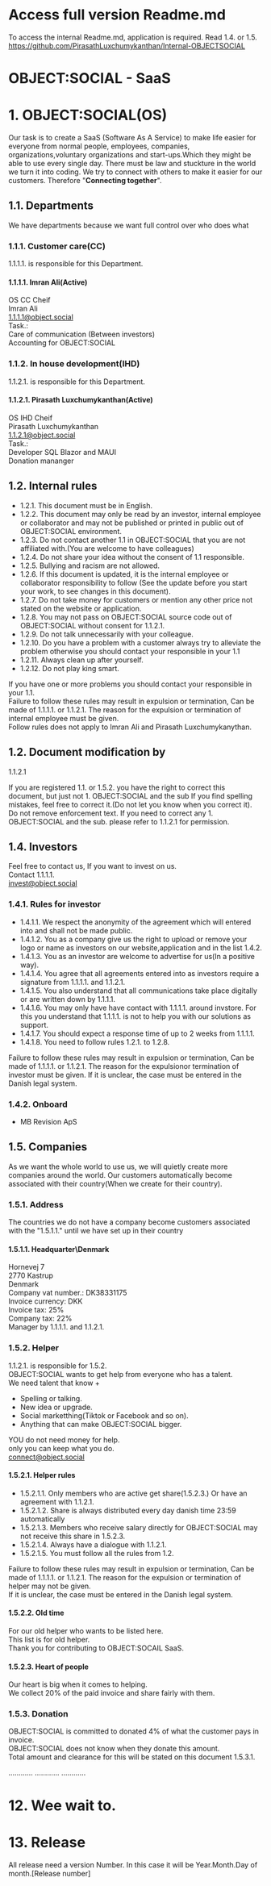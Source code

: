 # Access full version Readme.md 
To access the internal Readme.md, application is required.
Read 1.4. or 1.5.
https://github.com/PirasathLuxchumykanthan/Internal-OBJECTSOCIAL

# OBJECT:SOCIAL - SaaS

# 1. OBJECT:SOCIAL(OS)
Our task is to create a SaaS (Software As A Service) to make life easier for everyone from normal people, employees, companies, organizations,voluntary organizations and start-ups.Which they might be able to use every single day.
There must be law and stuckture in the world we turn it into coding.
We try to connect with others to make it easier for our customers.
Therefore \"**Connecting together**\".

## 1.1. Departments
We have departments because we want full control over who does what

### 1.1.1. Customer care(CC)
1.1.1.1. is responsible for this Department.

#### 1.1.1.1. Imran Ali(Active)
OS CC Cheif\
Imran Ali\
1.1.1.1@object.social\
Task.:\
Care of communication (Between investors)\
Accounting for OBJECT:SOCIAL

### 1.1.2. In house development(IHD)
1.1.2.1. is responsible for this Department.

#### 1.1.2.1. Pirasath Luxchumykanthan(Active)
OS IHD Cheif\
Pirasath Luxchumykanthan\
1.1.2.1@object.social\
Task.:\
Developer SQL Blazor and MAUI\
Donation mananger

## 1.2. Internal rules
-   1.2.1. This document must be in English.
-   1.2.2. This document may only be read by an investor, internal employee or collaborator and may not be published or printed in public out of OBJECT:SOCIAL environment.
-   1.2.3. Do not contact another 1.1 in OBJECT:SOCIAL that you are not affiliated with.(You are welcome to have colleagues)
-   1.2.4. Do not share your idea without the consent of 1.1 responsible.
-   1.2.5. Bullying and racism are not allowed.
-   1.2.6. If this document is updated, it is the internal employee or collaborator responsibility to follow (See the update before you start your work, to see changes in this document).
-   1.2.7. Do not take money for customers or mention any other price not stated on the website or application.
-   1.2.8. You may not pass on OBJECT:SOCIAL source code out of OBJECT:SOCIAL without consent for 1.1.2.1.
-   1.2.9. Do not talk unnecessarily with your colleague.
-   1.2.10. Do you have a problem with a customer always try to alleviate the problem otherwise you should contact your responsible in your 1.1
-   1.2.11. Always clean up after yourself.
-   1.2.12. Do not play king smart.

If you have one or more problems you should contact your responsible in your 1.1.\
Failure to follow these rules may result in expulsion or termination, Can be made of 1.1.1.1. or 1.1.2.1. The reason for the expulsion or termination of internal employee must be given.\
Follow rules does not apply to Imran Ali and Pirasath Luxchumykanythan.

## 1.2. Document modification by
1.1.2.1

If you are registered 1.1. or 1.5.2. you have the right to correct this document, but just not 1. OBJECT:SOCIAL and the sub
If you find spelling mistakes, feel free to correct it.(Do not let you know when you correct it).\
Do not remove enforcement text. If you need to correct any 1. OBJECT:SOCIAL and the sub. please refer to 1.1.2.1 for permission.

## 1.4. Investors
Feel free to contact us, If you want to invest on us.\
Contact 1.1.1.1.\
invest@object.social

### 1.4.1. Rules for investor
-   1.4.1.1. We respect the anonymity of the agreement which will entered into and shall not be made public.
-   1.4.1.2. You as a company give us the right to upload or remove your logo or name as investors on our website,application and in the list 1.4.2.
-   1.4.1.3. You as an investor are welcome to advertise for us(In a positive way).
-   1.4.1.4. You agree that all agreements entered into as investors require a signature from 1.1.1.1. and 1.1.2.1.
-   1.4.1.5. You also understand that all communications take place digitally or are written down by 1.1.1.1.
-   1.4.1.6. You may only have have contact with 1.1.1.1. around invstore. For this you understand that 1.1.1.1. is not to help you with our solutions as support.
-   1.4.1.7. You should expect a response time of up to 2 weeks from 1.1.1.1.
-   1.4.1.8. You need to follow rules 1.2.1. to 1.2.8.

Failure to follow these rules may result in expulsion or termination, Can be made of 1.1.1.1. or 1.1.2.1. The reason for the expulsionor termination of investor must be given. If it is unclear, the case must be entered in the Danish legal system.

### 1.4.2. Onboard
-   MB Revision ApS

## 1.5. Companies
As we want the whole world to use us, we will quietly create more companies around the world. Our customers automatically become associated with their country(When we create for their country).

### 1.5.1. Address
The countries we do not have a company become customers associated with the "1.5.1.1." until we have set up in their country

#### 1.5.1.1. Headquarter\Denmark
Hornevej 7\
2770 Kastrup\
Denmark\
Company vat number.: DK38331175\
Invoice currency: DKK\
Invoice tax: 25%\
Company tax: 22%\
Manager by 1.1.1.1. and 1.1.2.1.

### 1.5.2. Helper
1.1.2.1. is responsible for 1.5.2.\
OBJECT:SOCIAL wants to get help from everyone who has a talent.\
We need talent that know +
- Spelling or talking.
- New idea or upgrade.
- Social marketthing(Tiktok or Facebook and so on).
- Anything that can make OBJECT:SOCIAL bigger.

YOU do not need money for help.\
only you can keep what you do.\
connect@object.social


#### 1.5.2.1. Helper rules
-   1.5.2.1.1. Only members who are active get share(1.5.2.3.) Or have an agreement with 1.1.2.1.
-   1.5.2.1.2. Share is always distributed every day danish time 23:59 automatically
-   1.5.2.1.3. Members who receive salary directly for OBJECT:SOCIAL may not receive this share in 1.5.2.3.
-   1.5.2.1.4. Always have a dialogue with 1.1.2.1.
-   1.5.2.1.5. You must follow all the rules from 1.2.

Failure to follow these rules may result in expulsion or termination, Can be made of 1.1.1.1. or 1.1.2.1. The reason for the expulsion or termination of helper may not be given.\
If it is unclear, the case must be entered in the Danish legal system.

#### 1.5.2.2. Old time
For our old helper who wants to be listed here.\
This list is for old helper.\
Thank you for contributing to OBJECT:SOCAIL SaaS.

#### 1.5.2.3. Heart of people
Our heart is big when it comes to helping.\
We collect 20% of the paid invoice and share fairly with them.

### 1.5.3. Donation
OBJECT:SOCIAL is committed to donated 4% of what the customer pays in invoice.\
OBJECT:SOCIAL does not know when they donate this amount.\
Total amount and clearance for this will be stated on this document 1.5.3.1.

............
............
............


# 12. Wee wait to.

# 13. Release
All release need a version Number.
In this case it will be Year.Month.Day of month.[Release number]
